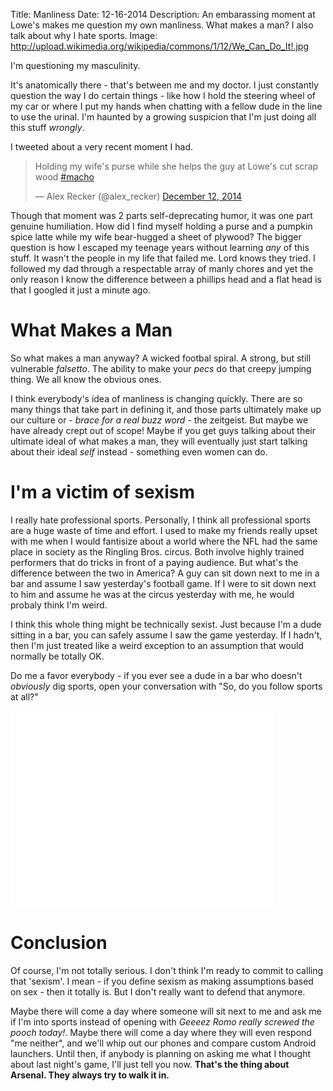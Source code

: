 Title: Manliness
Date: 12-16-2014
Description: An embarassing moment at Lowe's makes me question my own manliness.  What makes a man?  I also talk about why I hate sports.
Image: http://upload.wikimedia.org/wikipedia/commons/1/12/We_Can_Do_It!.jpg

I'm questioning my masculinity.

It's anatomically there - that's between me and my doctor.  I just constantly question the way I do certain things - like how I hold the steering wheel of my car or where I put my hands when chatting with a fellow dude in the line to use the urinal.  I'm haunted by a growing suspicion that I'm just doing all this stuff *wrongly*.

I tweeted about a very recent moment I had.

<blockquote class="twitter-tweet" lang="en"><p>Holding my wife&#39;s purse while she helps the guy at Lowe&#39;s cut scrap wood <a href="https://twitter.com/hashtag/macho?src=hash">#macho</a></p>&mdash; Alex Recker (@alex_recker) <a href="https://twitter.com/alex_recker/status/543232830344417281">December 12, 2014</a></blockquote>
<script async src="//platform.twitter.com/widgets.js" charset="utf-8"></script>

Though that moment was 2 parts self-deprecating humor, it was one part genuine humiliation.  How did I find myself holding a purse and a pumpkin spice latte while my wife bear-hugged a sheet of plywood?  The bigger question is how I escaped my teenage years without learning *any* of this stuff.  It wasn't the people in my life that failed me.  Lord knows they tried.  I followed my dad through a respectable array of manly chores and yet the only reason I know the difference between a phillips head and a flat head is that I googled it just a minute ago.

# What Makes a Man

So what makes a man anyway?  A wicked footbal spiral.  A strong, but still vulnerable *falsetto*.  The ability to make your *pecs* do that creepy jumping thing.  We all know the obvious ones.

I think everybody's idea of manliness is changing quickly.  There are so many things that take part in defining it, and those parts ultimately make up our culture or - *brace for a real buzz word* - the zeitgeist.  But maybe we have already crept out of scope!  Maybe if you get guys talking about their ultimate ideal of what makes a man, they will eventually just start talking about their ideal *self* instead - something even women can do.

# I'm a victim of sexism

I really hate professional sports.  Personally, I think all professional sports are a huge waste of time and effort.  I used to make my friends really upset with me when I would fantisize about a world where the NFL had the same place in society as the Ringling Bros. circus.  Both involve highly trained performers that do tricks in front of a paying audience.  But what's the difference between the two in America?  A guy can sit down next to me in a bar and assume I saw yesterday's football game.  If I were to sit down next to him and assume he was at the circus yesterday with me, he would probaly think I'm weird.

I think this whole thing might be technically sexist.  Just because I'm a dude sitting in a bar, you can safely assume I saw the game yesterday.  If I hadn't, then I'm just treated like a weird exception to an assumption that would normally be totally OK.

Do me a favor everybody - if you ever see a dude in a bar who doesn't *obviously* dig sports, open your conversation with "So, do you follow sports at all?"

<iframe width="420" height="315" src="//www.youtube.com/embed/337qtKCkic4" frameborder="0" allowfullscreen></iframe>

# Conclusion

Of course, I'm not totally serious.  I don't think I'm ready to commit to calling that 'sexism'.  I mean - if you define sexism as making assumptions based on sex - then it totally is.  But I don't really want to defend that anymore.

Maybe there will come a day where someone will sit next to me and ask me if I'm into sports instead of opening with *Geeeez Romo really screwed the pooch today!*.  Maybe there will come a day where they will even respond "me neither", and we'll whip out our phones and compare custom Android launchers.  Until then, if anybody is planning on asking me what I thought about last night's game, I'll just tell you now.  **That's the thing about Arsenal.  They always try to walk it in.**
